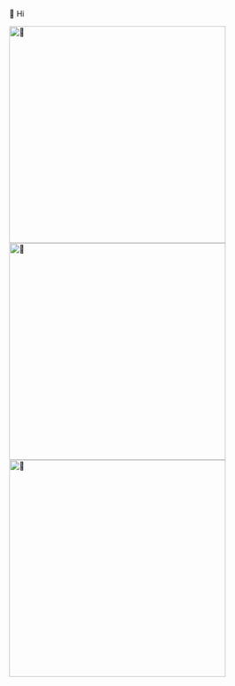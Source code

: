 🐏 Hi

[<img width="390" alt="🐏" src="https://gist.githubusercontent.com/deco-L/b1f7029e6eadc778d9e51cab15c1306b/raw/general.svg">](#)
[<img width="390" alt="🐏" src="https://gist.githubusercontent.com/deco-L/b1f7029e6eadc778d9e51cab15c1306b/raw/achievements.svg">](#)
[<img width="390" alt="🐏" src="https://gist.githubusercontent.com/deco-L/b1f7029e6eadc778d9e51cab15c1306b/raw/media.svg">](#)
